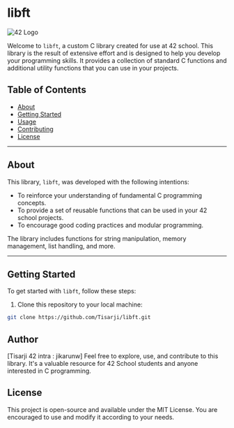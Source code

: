 # libft

![42 Logo]([https://www.42.fr/wp-content/themes/42/images/42_logo.svg](https://42.fr/wp-content/uploads/2021/08/42.jpg))

Welcome to `libft`, a custom C library created for use at 42 school. This library is the result of extensive effort and is designed to help you develop your programming skills. It provides a collection of standard C functions and additional utility functions that you can use in your projects.

## Table of Contents

- [About](#about)
- [Getting Started](#getting-started)
- [Usage](#usage)
- [Contributing](#contributing)
- [License](#license)

---

## About

This library, `libft`, was developed with the following intentions:

- To reinforce your understanding of fundamental C programming concepts.
- To provide a set of reusable functions that can be used in your 42 school projects.
- To encourage good coding practices and modular programming.

The library includes functions for string manipulation, memory management, list handling, and more.

---

## Getting Started

To get started with `libft`, follow these steps:

1. Clone this repository to your local machine:

```sh
git clone https://github.com/Tisarji/libft.git

```

## Author

[Tisarji 42 intra : jikarunw]
Feel free to explore, use, and contribute to this library. It's a valuable resource for 42 School students and anyone interested in C programming.

## License

This project is open-source and available under the MIT License. You are encouraged to use and modify it according to your needs.
